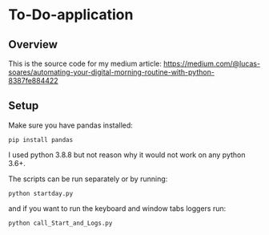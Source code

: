 # To-Do-application
## Overview
This is the source code for my medium article: https://medium.com/@lucas-soares/automating-your-digital-morning-routine-with-python-8387fe884422

## Setup
Make sure you have pandas installed:

```pip install pandas```

I used python 3.8.8 but not reason why it would not work on any python 3.6+.

The scripts can be run separately or by running:

```python startday.py```

and if you want to run the keyboard and window tabs loggers run:

```python call_Start_and_Logs.py```

